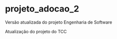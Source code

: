 # projeto_adocao_2
Versão atualizada do projeto Engenharia de Software


Atualização do projeto do TCC
